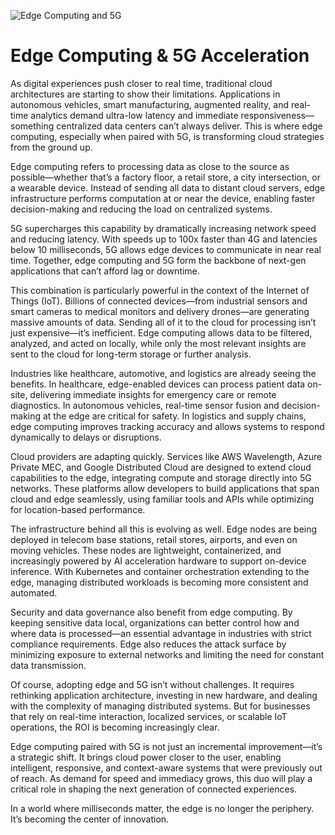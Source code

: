 ![Edge Computing and 5G](https://www.digi.com/getattachment/Blog/post/5G-Edge-Computing-Setting-for-Industry-4-0/GettyImages-1327434440-1280x720.jpg?lang=en-US)

# Edge Computing & 5G Acceleration

As digital experiences push closer to real time, traditional cloud architectures are starting to show their limitations. Applications in autonomous vehicles, smart manufacturing, augmented reality, and real-time analytics demand ultra-low latency and immediate responsiveness—something centralized data centers can’t always deliver. This is where edge computing, especially when paired with 5G, is transforming cloud strategies from the ground up.

Edge computing refers to processing data as close to the source as possible—whether that’s a factory floor, a retail store, a city intersection, or a wearable device. Instead of sending all data to distant cloud servers, edge infrastructure performs computation at or near the device, enabling faster decision-making and reducing the load on centralized systems.

5G supercharges this capability by dramatically increasing network speed and reducing latency. With speeds up to 100x faster than 4G and latencies below 10 milliseconds, 5G allows edge devices to communicate in near real time. Together, edge computing and 5G form the backbone of next-gen applications that can’t afford lag or downtime.

This combination is particularly powerful in the context of the Internet of Things (IoT). Billions of connected devices—from industrial sensors and smart cameras to medical monitors and delivery drones—are generating massive amounts of data. Sending all of it to the cloud for processing isn’t just expensive—it’s inefficient. Edge computing allows data to be filtered, analyzed, and acted on locally, while only the most relevant insights are sent to the cloud for long-term storage or further analysis.

Industries like healthcare, automotive, and logistics are already seeing the benefits. In healthcare, edge-enabled devices can process patient data on-site, delivering immediate insights for emergency care or remote diagnostics. In autonomous vehicles, real-time sensor fusion and decision-making at the edge are critical for safety. In logistics and supply chains, edge computing improves tracking accuracy and allows systems to respond dynamically to delays or disruptions.

Cloud providers are adapting quickly. Services like AWS Wavelength, Azure Private MEC, and Google Distributed Cloud are designed to extend cloud capabilities to the edge, integrating compute and storage directly into 5G networks. These platforms allow developers to build applications that span cloud and edge seamlessly, using familiar tools and APIs while optimizing for location-based performance.

The infrastructure behind all this is evolving as well. Edge nodes are being deployed in telecom base stations, retail stores, airports, and even on moving vehicles. These nodes are lightweight, containerized, and increasingly powered by AI acceleration hardware to support on-device inference. With Kubernetes and container orchestration extending to the edge, managing distributed workloads is becoming more consistent and automated.

Security and data governance also benefit from edge computing. By keeping sensitive data local, organizations can better control how and where data is processed—an essential advantage in industries with strict compliance requirements. Edge also reduces the attack surface by minimizing exposure to external networks and limiting the need for constant data transmission.

Of course, adopting edge and 5G isn’t without challenges. It requires rethinking application architecture, investing in new hardware, and dealing with the complexity of managing distributed systems. But for businesses that rely on real-time interaction, localized services, or scalable IoT operations, the ROI is becoming increasingly clear.

Edge computing paired with 5G is not just an incremental improvement—it’s a strategic shift. It brings cloud power closer to the user, enabling intelligent, responsive, and context-aware systems that were previously out of reach. As demand for speed and immediacy grows, this duo will play a critical role in shaping the next generation of connected experiences.

In a world where milliseconds matter, the edge is no longer the periphery. It’s becoming the center of innovation.
